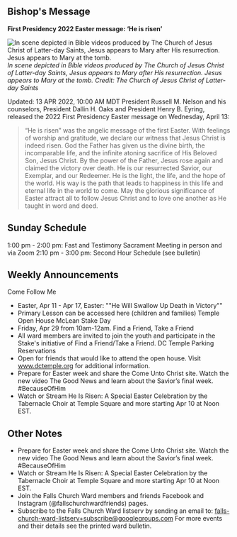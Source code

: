 ## Bishop's Message
**First Presidency 2022 Easter message: ‘He is risen’**

![In scene depicted in Bible videos produced by The Church of Jesus Christ of Latter-day Saints, Jesus appears to Mary after His resurrection. Jesus appears to Mary at the tomb.](https://www.thechurchnews.com/wp-content/uploads/2022/04/easter-pictures-resurrection-mary-magdalene-1242543-print-1-1024x836.jpg)
*In scene depicted in Bible videos produced by The Church of Jesus Christ of Latter-day Saints, Jesus appears to Mary after His resurrection. Jesus appears to Mary at the tomb. *Credit: The Church of Jesus Christ of Latter-day Saints**
 
Updated: 13 APR 2022, 10:00 AM MDT
President Russell M. Nelson and his counselors, President Dallin H. Oaks and President Henry B. Eyring, released the 2022 First Presidency Easter message on Wednesday, April 13:

> “He is risen” was the angelic message of the first Easter. With feelings of worship and gratitude, we declare our witness that Jesus Christ is indeed risen.
> God the Father has given us the divine birth, the incomparable life, and the infinite atoning sacrifice of His Beloved Son, Jesus Christ.
> By the power of the Father, Jesus rose again and claimed the victory over death. He is our resurrected Savior, our Exemplar, and our Redeemer. He is the light, the life, and the hope of the world. His way is the path that leads to happiness in this life and eternal life in the world to come.
> May the glorious significance of Easter attract all to follow Jesus Christ and to love one another as He taught in word and deed.
## Sunday Schedule
1:00 pm - 2:00 pm: Fast and Testimony Sacrament Meeting in person and via Zoom
2:10 pm - 3:00 pm: Second Hour Schedule (see bulletin)
## Weekly Announcements
Come Follow Me
- Easter, Apr 11 - Apr 17, Easter: ""He Will Swallow Up Death in Victory""
- Primary Lesson can be accessed here (children and families)
Temple Open House McLean Stake Day
- Friday, Apr 29 from 10am-12am.
Find a Friend, Take a Friend
- All ward members are invited to join the youth and participate in the Stake's initiative of Find a Friend/Take a Friend.
DC Temple Parking Reservations
- Open for friends that would like to attend the open house. Visit www.dctemple.org for additional information.
- Prepare for Easter week and share the Come Unto Christ site. Watch the new video The Good News and learn about the Savior’s final week. #BecauseOfHim
- Watch or Stream He Is Risen: A Special Easter Celebration by the Tabernacle Choir at Temple Square and more starting Apr 10 at Noon EST.
## Other Notes
- Prepare for Easter week and share the Come Unto Christ site. Watch the new video The Good News and learn about the Savior’s final week. #BecauseOfHim
- Watch or Stream He Is Risen: A Special Easter Celebration by the Tabernacle Choir at Temple Square and more starting Apr 10 at Noon EST.
- Join the Falls Church Ward members and friends Facebook and Instagram (@fallschurchwardfriends) pages.
- Subscribe to the Falls Church Ward listserv by sending an email to: falls-church-ward-listserv+subscribe@googlegroups.com
For more events and their details see the printed ward bulletin.

